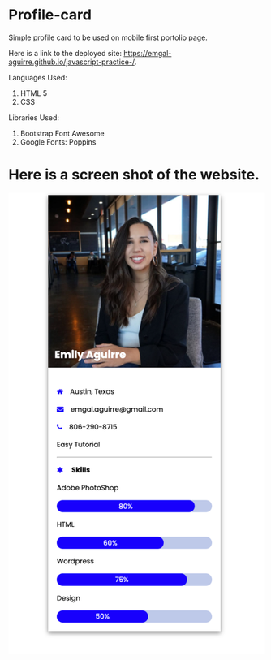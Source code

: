 # Profile-card

Simple profile card to be used on mobile first portolio page. 

Here is a link to the deployed site: https://emgal-aguirre.github.io/javascript-practice-/.

Languages Used: 
1. HTML 5 
2. CSS 

Libraries Used: 
1. Bootstrap Font Awesome 
2. Google Fonts: Poppins

# Here is a screen shot of the website.

![ ](Assets/Screenshot1.png)

